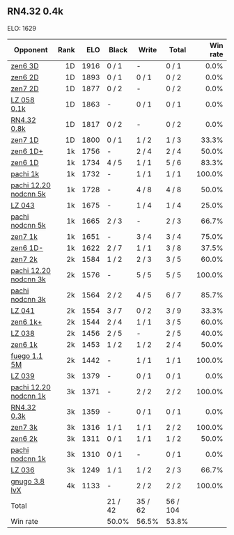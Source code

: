 ## RN4.32 0.4k ##

ELO: 1629

Opponent | Rank | ELO | Black | Write | Total | Win rate
---------|-----:|----:|-------|-------|-------|-------:
[zen6 3D](zen6%203D.md) | 1D | 1916 | 0 / 1 | - | 0 / 1 | 0.0%
[zen6 2D](zen6%202D.md) | 1D | 1893 | 0 / 1 | 0 / 1 | 0 / 2 | 0.0%
[zen7 2D](zen7%202D.md) | 1D | 1877 | 0 / 2 | - | 0 / 2 | 0.0%
[LZ 058 0.1k](LZ%20058%200.1k.md) | 1D | 1863 | - | 0 / 1 | 0 / 1 | 0.0%
[RN4.32 0.8k](RN4.32%200.8k.md) | 1D | 1817 | 0 / 2 | - | 0 / 2 | 0.0%
[zen7 1D](zen7%201D.md) | 1D | 1800 | 0 / 1 | 1 / 2 | 1 / 3 | 33.3%
[zen6 1D+](zen6%201D+.md) | 1k | 1756 | - | 2 / 4 | 2 / 4 | 50.0%
[zen6 1D](zen6%201D.md) | 1k | 1734 | 4 / 5 | 1 / 1 | 5 / 6 | 83.3%
[pachi 1k](pachi%201k.md) | 1k | 1732 | - | 1 / 1 | 1 / 1 | 100.0%
[pachi 12.20 nodcnn 5k](pachi%2012.20%20nodcnn%205k.md) | 1k | 1728 | - | 4 / 8 | 4 / 8 | 50.0%
[LZ 043](LZ%20043.md) | 1k | 1675 | - | 1 / 4 | 1 / 4 | 25.0%
[pachi nodcnn 5k](pachi%20nodcnn%205k.md) | 1k | 1665 | 2 / 3 | - | 2 / 3 | 66.7%
[zen7 1k](zen7%201k.md) | 1k | 1651 | - | 3 / 4 | 3 / 4 | 75.0%
[zen6 1D-](zen6%201D-.md) | 1k | 1622 | 2 / 7 | 1 / 1 | 3 / 8 | 37.5%
[zen7 2k](zen7%202k.md) | 2k | 1584 | 1 / 2 | 2 / 3 | 3 / 5 | 60.0%
[pachi 12.20 nodcnn 3k](pachi%2012.20%20nodcnn%203k.md) | 2k | 1576 | - | 5 / 5 | 5 / 5 | 100.0%
[pachi nodcnn 3k](pachi%20nodcnn%203k.md) | 2k | 1564 | 2 / 2 | 4 / 5 | 6 / 7 | 85.7%
[LZ 041](LZ%20041.md) | 2k | 1554 | 3 / 7 | 0 / 2 | 3 / 9 | 33.3%
[zen6 1k+](zen6%201k+.md) | 2k | 1544 | 2 / 4 | 1 / 1 | 3 / 5 | 60.0%
[LZ 038](LZ%20038.md) | 2k | 1456 | 2 / 5 | - | 2 / 5 | 40.0%
[zen6 1k](zen6%201k.md) | 2k | 1453 | 1 / 2 | 1 / 2 | 2 / 4 | 50.0%
[fuego 1.1 5M](fuego%201.1%205M.md) | 2k | 1442 | - | 1 / 1 | 1 / 1 | 100.0%
[LZ 039](LZ%20039.md) | 3k | 1379 | - | 0 / 1 | 0 / 1 | 0.0%
[pachi 12.20 nodcnn 1k](pachi%2012.20%20nodcnn%201k.md) | 3k | 1371 | - | 2 / 2 | 2 / 2 | 100.0%
[RN4.32 0.3k](RN4.32%200.3k.md) | 3k | 1359 | - | 0 / 1 | 0 / 1 | 0.0%
[zen7 3k](zen7%203k.md) | 3k | 1316 | 1 / 1 | 1 / 1 | 2 / 2 | 100.0%
[zen6 2k](zen6%202k.md) | 3k | 1311 | 0 / 1 | 1 / 1 | 1 / 2 | 50.0%
[pachi nodcnn 1k](pachi%20nodcnn%201k.md) | 3k | 1310 | 0 / 1 | - | 0 / 1 | 0.0%
[LZ 036](LZ%20036.md) | 3k | 1249 | 1 / 1 | 1 / 2 | 2 / 3 | 66.7%
[gnugo 3.8 lvX](gnugo%203.8%20lvX.md) | 4k | 1133 | - | 2 / 2 | 2 / 2 | 100.0%
Total | | | 21 / 42 | 35 / 62 | 56 / 104 | 
Win rate| | | 50.0% | 56.5% | 53.8% | 
